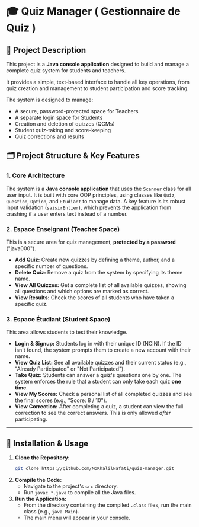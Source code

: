 # 🎓 Quiz Manager ( Gestionnaire de Quiz )

## 📖 Project Description
This project is a **Java console application** designed to build and manage a complete quiz system for students and teachers.

It provides a simple, text-based interface to handle all key operations, from quiz creation and management to student participation and score tracking.

The system is designed to manage:
- A secure, password-protected space for Teachers
- A separate login space for Students
- Creation and deletion of quizzes (QCMs)
- Student quiz-taking and score-keeping
- Quiz corrections and results

## 🗂️ Project Structure & Key Features

### 1. Core Architecture
The system is a **Java console application** that uses the `Scanner` class for all user input. It is built with core OOP principles, using classes like `Quiz`, `Question`, `Option`, and `Etudiant` to manage data. A key feature is its robust input validation (`saisirEntier`), which prevents the application from crashing if a user enters text instead of a number.

### 2. Espace Enseignant (Teacher Space)
This is a secure area for quiz management, **protected by a password** ("java000").
- **Add Quiz:** Create new quizzes by defining a theme, author, and a specific number of questions.
- **Delete Quiz:** Remove a quiz from the system by specifying its theme name.
- **View All Quizzes:** Get a complete list of all available quizzes, showing all questions and which options are marked as correct.
- **View Results:** Check the scores of all students who have taken a specific quiz.

### 3. Espace Étudiant (Student Space)
This area allows students to test their knowledge.
- **Login & Signup:** Students log in with their unique ID (NCIN). If the ID isn't found, the system prompts them to create a new account with their name.
- **View Quiz List:** See all available quizzes and their current status (e.g., "Already Participated" or "Not Participated").
- **Take Quiz:** Students can answer a quiz's questions one by one. The system enforces the rule that a student can only take each quiz **one time**.
- **View My Scores:** Check a personal list of all completed quizzes and see the final scores (e.g., "Score: 8 / 10").
- **View Correction:** After completing a quiz, a student can view the full correction to see the correct answers. This is only allowed *after* participating.

---

## 🚀 Installation & Usage
1.  **Clone the Repository:**
    ```bash
    git clone https://github.com/MoKhalilNafati/quiz-manager.git
    ```
2.  **Compile the Code:**
    * Navigate to the project's `src` directory.
    * Run `javac *.java` to compile all the Java files.
3.  **Run the Application:**
    * From the directory containing the compiled `.class` files, run the main class (e.g., `java Main`).
    * The main menu will appear in your console.
